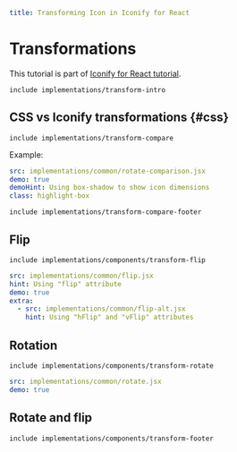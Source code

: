 ```yaml
title: Transforming Icon in Iconify for React
```

# Transformations

This tutorial is part of [Iconify for React tutorial](./index.md).

`include implementations/transform-intro`

## CSS vs Iconify transformations {#css}

`include implementations/transform-compare`

Example:

```yaml
src: implementations/common/rotate-comparison.jsx
demo: true
demoHint: Using box-shadow to show icon dimensions
class: highlight-box
```

`include implementations/transform-compare-footer`

## Flip

`include implementations/components/transform-flip`

```yaml
src: implementations/common/flip.jsx
hint: Using "flip" attribute
demo: true
extra:
  - src: implementations/common/flip-alt.jsx
    hint: Using "hFlip" and "vFlip" attributes
```

## Rotation

`include implementations/components/transform-rotate`

```yaml
src: implementations/common/rotate.jsx
demo: true
```

## Rotate and flip

`include implementations/components/transform-footer`
